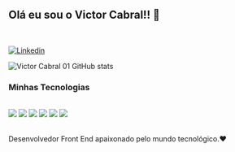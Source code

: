 
## Olá eu sou o Victor Cabral!! 🚀 
<br/>

[![Linkedin](https://img.shields.io/badge/LinkedIn-0077B5?style=for-the-badge&logo=linkedin&logoColor=white)](https://www.linkedin.com/in/victor-sebasti%C3%A3o-souza-de-paiva-cabral-976081222/)
<br/>

![ Victor Cabral 01 GitHub stats](https://github-readme-stats.vercel.app/api?username=VictorCabral01&show_icons=true&theme=radical)


### Minhas Tecnologias


<div style="display: inline_block"><br/>

<img aling="center" src="https://img.shields.io/badge/HTML5-E34F26?style=for-the-badge&logo=html5&logoColor=white">

<img aling="center" src="https://img.shields.io/badge/CSS3-1572B6?style=for-the-badge&logo=css3&logoColor=white">

<img aling="center" src="https://img.shields.io/badge/JavaScript-323330?style=for-the-badge&logo=javascript&logoColor=F7DF1E">


<img aling="center" src="https://img.shields.io/badge/Node.js-43853D?style=for-the-badge&logo=node.js&logoColor=white">

<img aling="center" src="https://img.shields.io/badge/TypeScript-007ACC?style=for-the-badge&logo=typescript&logoColor=white">

<img aling="center" src="https://img.shields.io/badge/Bootstrap-563D7C?style=for-the-badge&logo=bootstrap&logoColor=white">

</div><br/>

Desenvolvedor Front End apaixonado pelo mundo tecnológico.❤️
